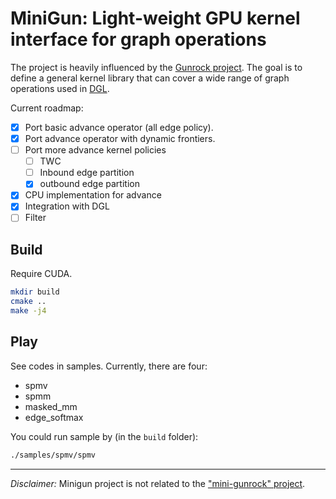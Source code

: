 # MiniGun: Light-weight GPU kernel interface for graph operations

The project is heavily influenced by the [Gunrock project](https://github.com/gunrock/gunrock).
The goal is to define a general kernel library that can cover a wide range of graph operations used in [DGL](https://github.com/dmlc/dgl).

Current roadmap:
- [x] Port basic advance operator (all edge policy).
- [x] Port advance operator with dynamic frontiers.
- [ ] Port more advance kernel policies
  - [ ] TWC
  - [ ] Inbound edge partition
  - [x] outbound edge partition
- [x] CPU implementation for advance
- [x] Integration with DGL
- [ ] Filter

## Build
Require CUDA.
```bash
mkdir build
cmake ..
make -j4
```

## Play
See codes in samples. Currently, there are four:

* spmv
* spmm
* masked_mm
* edge_softmax

You could run sample by (in the `build` folder):
```bash
./samples/spmv/spmv
```

-------------
*Disclaimer:* Minigun project is not related to the ["mini-gunrock" project](https://github.com/gunrock/mini).
